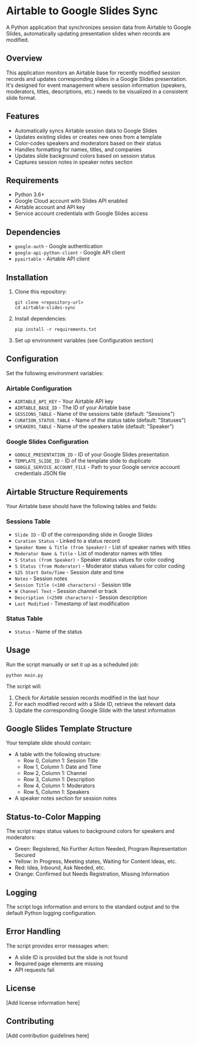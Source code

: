 # Airtable to Google Slides Sync

A Python application that synchronizes session data from Airtable to Google Slides, automatically updating presentation slides when records are modified.

## Overview

This application monitors an Airtable base for recently modified session records and updates corresponding slides in a Google Slides presentation. It's designed for event management where session information (speakers, moderators, titles, descriptions, etc.) needs to be visualized in a consistent slide format.

## Features

- Automatically syncs Airtable session data to Google Slides
- Updates existing slides or creates new ones from a template
- Color-codes speakers and moderators based on their status
- Handles formatting for names, titles, and companies
- Updates slide background colors based on session status
- Captures session notes in speaker notes section

## Requirements

- Python 3.6+
- Google Cloud account with Slides API enabled
- Airtable account and API key
- Service account credentials with Google Slides access

## Dependencies

- `google-auth` - Google authentication
- `google-api-python-client` - Google API client
- `pyairtable` - Airtable API client

## Installation

1. Clone this repository:
   ```
   git clone <repository-url>
   cd airtable-slides-sync
   ```

2. Install dependencies:
   ```
   pip install -r requirements.txt
   ```

3. Set up environment variables (see Configuration section)

## Configuration

Set the following environment variables:

### Airtable Configuration
- `AIRTABLE_API_KEY` - Your Airtable API key
- `AIRTABLE_BASE_ID` - The ID of your Airtable base
- `SESSIONS_TABLE` - Name of the sessions table (default: "Sessions")
- `CURATION_STATUS_TABLE` - Name of the status table (default: "Statuses")
- `SPEAKERS_TABLE` - Name of the speakers table (default: "Speaker")

### Google Slides Configuration
- `GOOGLE_PRESENTATION_ID` - ID of your Google Slides presentation
- `TEMPLATE_SLIDE_ID` - ID of the template slide to duplicate
- `GOOGLE_SERVICE_ACCOUNT_FILE` - Path to your Google service account credentials JSON file

## Airtable Structure Requirements

Your Airtable base should have the following tables and fields:

### Sessions Table
- `Slide ID` - ID of the corresponding slide in Google Slides
- `Curation Status` - Linked to a status record
- `Speaker Name & Title (from Speaker)` - List of speaker names with titles
- `Moderator Name & Title` - List of moderator names with titles
- `S Status (from Speaker)` - Speaker status values for color coding
- `S Status (from Moderator)` - Moderator status values for color coding
- `S25 Start Date/Time` - Session date and time
- `Notes` - Session notes
- `Session Title (<100 characters)` - Session title
- `W Channel Text` - Session channel or track
- `Description (<2500 characters)` - Session description
- `Last Modified` - Timestamp of last modification

### Status Table
- `Status` - Name of the status

## Usage

Run the script manually or set it up as a scheduled job:

```
python main.py
```

The script will:
1. Check for Airtable session records modified in the last hour
2. For each modified record with a Slide ID, retrieve the relevant data
3. Update the corresponding Google Slide with the latest information

## Google Slides Template Structure

Your template slide should contain:
- A table with the following structure:
  - Row 0, Column 1: Session Title
  - Row 1, Column 1: Date and Time
  - Row 2, Column 1: Channel
  - Row 3, Column 1: Description
  - Row 4, Column 1: Moderators
  - Row 5, Column 1: Speakers
- A speaker notes section for session notes

## Status-to-Color Mapping

The script maps status values to background colors for speakers and moderators:
- Green: Registered, No Further Action Needed, Program Representation Secured
- Yellow: In Progress, Meeting states, Waiting for Content Ideas, etc.
- Red: Idea, Inbound, Ask Needed, etc.
- Orange: Confirmed but Needs Registration, Missing Information

## Logging

The script logs information and errors to the standard output and to the default Python logging configuration.

## Error Handling

The script provides error messages when:
- A slide ID is provided but the slide is not found
- Required page elements are missing
- API requests fail

## License

[Add license information here]

## Contributing

[Add contribution guidelines here]
